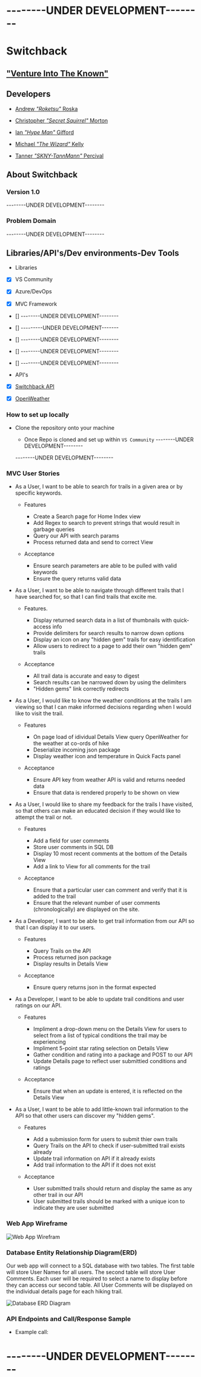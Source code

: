 # --------UNDER DEVELOPMENT-------- #

# Switchback #

## **["Venture Into The Known"](https://switchback.azurewebsites.net/)**

## Developers ##

- [Andrew *"Roketsu"* Roska](https://github.com/Roketsu86)

- [Christopher *"Secret Squirrel"* Morton](https://github.com/cmorto02)

- [Ian *"Hype Man"* Gifford](https://github.com/IanGifford261)

- [Michael *"The Wizard"* Kelly](https://github.com/Michael-S-Kelly)

- [Tanner *"SKNY-TannMann"* Percival](https://github.com/Tanner253)

## About Switchback ##
### Version 1.0 ###

--------UNDER DEVELOPMENT--------

### Problem Domain ###

--------UNDER DEVELOPMENT--------

## Libraries/API's/Dev environments-Dev Tools
- Libraries
- [X] VS Community

- [X] Azure/DevOps

- [X] MVC Framework

- [] --------UNDER DEVELOPMENT--------

- [] ---------UNDER DEVELOPMENT-------

- [] --------UNDER DEVELOPMENT--------

- [] --------UNDER DEVELOPMENT--------

- [] --------UNDER DEVELOPMENT--------

- API's
- [X] [Switchback API](https://github.com/targaryen-house/API-App)

- [X] [OpenWeather](https://openweathermap.org/api)

### How to set up locally ###

- Clone the repository onto your machine
   - Once Repo is cloned and set up within ```VS Community``` --------UNDER DEVELOPMENT--------

  --------UNDER DEVELOPMENT--------

### MVC User Stories ###

- As a User, I want to be able to search for trails in a given area or by specific keywords.
   - Features
      - Create a Search page for Home Index view
      - Add Regex to search to prevent strings that would result in garbage queries
      - Query our API with search params
      - Process returned data and send to correct View

   - Acceptance
      - Ensure search parameters are able to be pulled with valid keywords
      - Ensure the query returns valid data

- As a User, I want to be able to navigate through different trails that I have searched for, so that I can find trails that excite me.
   - Features.
      - Display returned search data in a list of thumbnails with quick-access info
      - Provide delimiters for search results to narrow down options
      - Display an icon on any "hidden gem" trails for easy identification
      - Allow users to redirect to a page to add their own "hidden gem" trails

   - Acceptance
      - All trail data is accurate and easy to digest
      - Search results can be narrowed down by using the delimiters
      - "Hidden gems" link correctly redirects

- As a User, I would like to know the weather conditions at the trails I am viewing so that I can make informed decisions regarding when I would like to visit the trail.
   - Features
      - On page load of idividual Details View query OpenWeather for the weather at co-ords of hike
      - Deserialize incoming json package
      - Display weather icon and temperature in Quick Facts panel

   - Acceptance
      - Ensure API key from weather API is valid and returns needed data
      - Ensure that data is rendered properly to be shown on view 

- As a User, I would like to share my feedback for the trails I have visited, so that others can make an educated decision if they would like to attempt the trail or not.
   - Features
      - Add a field for user comments
      - Store user comments in SQL DB
      - Display 10 most recent comments at the bottom of the Details View
      - Add a link to View for all comments for the trail

   - Acceptance
      - Ensure that a particular user can comment and verify that it is added to the trail
      - Ensure that the relevant number of user comments (chronologically) are displayed on the site.

- As a Developer, I want to be able to get trail information from our API so that I can display it to our users.
   - Features
      - Query Trails on the API
      - Process returned json package
      - Display results in Details View

   - Acceptance
      - Ensure query returns json in the format expected

- As a Developer, I want to be able to update trail conditions and user ratings on our API.
   - Features
      - Impliment a drop-down menu on the Details View for users to select from a list of typical conditions the trail may be experiencing
      - Impliment 5-point star rating selection on Details View
      - Gather condition and rating into a package and POST to our API
      - Update Details page to reflect user submittied conditions and ratings

   - Acceptance
      - Ensure that when an update is entered, it is reflected on the Details View

- As a User, I want to be able to add little-known trail information to the API so that other users can discover my "hidden gems".
   - Features
      - Add a submission form for users to submit thier own trails
      - Query Trails on the API to check if user-submitted trail exists already
      - Update trail information on API if it already exists
      - Add trail information to the API if it does not exist

   - Acceptance
      - User submitted trails should return and display the same as any other trail in our API
      - User submitted trails should be marked with a unique icon to indicate they are user submitted

### Web App Wireframe

![Web App Wirefram](https://github.com/targaryen-house/MVC-App/blob/dev-branch/Assets/Switchback_WIREFRAME.png)


### Database Entity Relationship Diagram(ERD)

Our web app will connect to a SQL database with two tables.  The first table will store User Names for all users.  The second table will store User Comments.  Each user will be required to select a name to display before they can access our second table.  All User Comments will be displayed on the individual details page for each hiking trail.

![Database ERD Diagram](https://github.com/targaryen-house/MVC-App/blob/dev-branch/Assets/WebApp_ERD.png)


### API Endpoints and Call/Response Sample ###

- Example call:

# --------UNDER DEVELOPMENT-------- #
